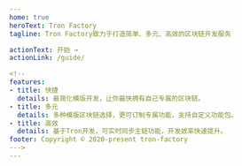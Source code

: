 ```yaml
---
home: true  
heroText: Tron Factory 
tagline: Tron Factory致力于打造简单、多元、高效的区块链开发服务 

actionText: 开始 →  
actionLink: /guide/  

<!--
features:  
- title: 快捷  
  details: 最简化模版开发，让你最快拥有自己专属的区块链。
- title: 多元  
  details: 多种模版区块链选择，更可订制专属功能，支持自定义功能包。
- title: 高效  
  details: 基于Tron开发，可实时同步主链功能，开发效率快速提升。  
footer: Copyright © 2020-present tron-factory
--->
---
```

